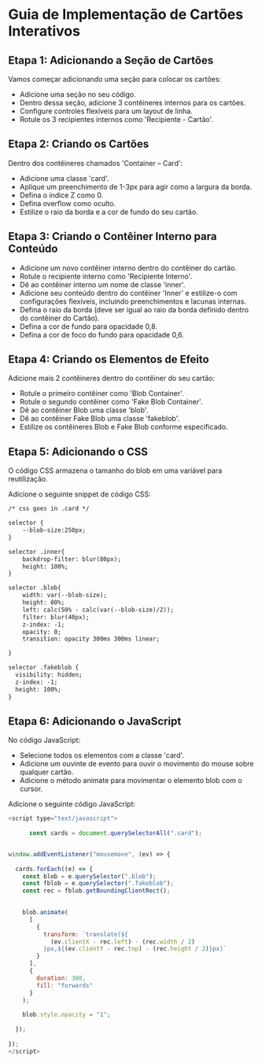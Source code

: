 # Guia de Implementação de Cartões Interativos

## Etapa 1: Adicionando a Seção de Cartões

Vamos começar adicionando uma seção para colocar os cartões:

- Adicione uma seção no seu código.
- Dentro dessa seção, adicione 3 contêineres internos para os cartões.
- Configure controles flexíveis para um layout de linha.
- Rotule os 3 recipientes internos como 'Recipiente - Cartão'.

## Etapa 2: Criando os Cartões

Dentro dos contêineres chamados 'Container – Card':

- Adicione uma classe 'card'.
- Aplique um preenchimento de 1-3px para agir como a largura da borda.
- Defina o índice Z como 0.
- Defina overflow como oculto.
- Estilize o raio da borda e a cor de fundo do seu cartão.

## Etapa 3: Criando o Contêiner Interno para Conteúdo

- Adicione um novo contêiner interno dentro do contêiner do cartão.
- Rotule o recipiente interno como 'Recipiente Interno'.
- Dê ao contêiner interno um nome de classe 'inner'.
- Adicione seu conteúdo dentro do contêiner 'Inner' e estilize-o com configurações flexíveis, incluindo preenchimentos e lacunas internas.
- Defina o raio da borda (deve ser igual ao raio da borda definido dentro do contêiner do Cartão).
- Defina a cor de fundo para opacidade 0,8.
- Defina a cor de foco do fundo para opacidade 0,6.

## Etapa 4: Criando os Elementos de Efeito

Adicione mais 2 contêineres dentro do contêiner do seu cartão:

- Rotule o primeiro contêiner como 'Blob Container'.
- Rotule o segundo contêiner como 'Fake Blob Container'.
- Dê ao contêiner Blob uma classe 'blob'.
- Dê ao contêiner Fake Blob uma classe 'fakeblob'.
- Estilize os contêineres Blob e Fake Blob conforme especificado.

## Etapa 5: Adicionando o CSS

O código CSS armazena o tamanho do blob em uma variável para reutilização.

Adicione o seguinte snippet de código CSS:
```markdown
/* css goes in .card */

selector {
    --blob-size:250px;
}

selector .inner{
    backdrop-filter: blur(80px);
    height: 100%;
}

selector .blob{
    width: var(--blob-size);
    height: 80%;
    left: calc(50% - calc(var(--blob-size)/2));
    filter: blur(40px);
    z-index: -1;
    opacity: 0;    
    transition: opacity 300ms 300ms linear;

}

selector .fakeblob {
  visibility: hidden;
  z-index: -1;
  height: 100%;
}
```

## Etapa 6: Adicionando o JavaScript

No código JavaScript:

- Selecione todos os elementos com a classe 'card'.
- Adicione um ouvinte de evento para ouvir o movimento do mouse sobre qualquer cartão.
- Adicione o método animate para movimentar o elemento blob com o cursor.

Adicione o seguinte código JavaScript:

```javascript
<script type="text/javascript">
    
      const cards = document.querySelectorAll(".card");


window.addEventListener("mousemove", (ev) => {
  
  cards.forEach((e) => {
    const blob = e.querySelector(".blob");
    const fblob = e.querySelector(".fakeblob");
    const rec = fblob.getBoundingClientRect();

  
    blob.animate(
      [
        {
          transform: `translate(${
            (ev.clientX - rec.left) - (rec.width / 2)
          }px,${(ev.clientY - rec.top) - (rec.height / 2)}px)`
        }
      ],
      {
        duration: 300,
        fill: "forwards"
      }
    );
  
    blob.style.opacity = "1";
      
  });
  
});    
</script>
```

